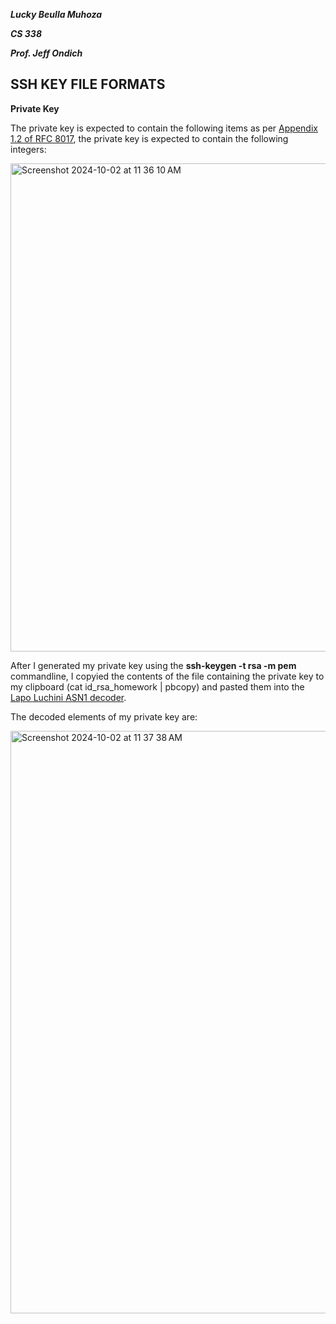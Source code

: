 ***Lucky Beulla Muhoza***

***CS 338***

***Prof. Jeff Ondich***

## SSH KEY FILE FORMATS ##
**Private Key** 

The private key is expected to contain the following items as per [Appendix 1.2 of RFC 8017](https://datatracker.ietf.org/doc/html/rfc8017#appendix-A.1.2), the private key is expected to contain the following integers: 

<img width="781" alt="Screenshot 2024-10-02 at 11 36 10 AM" src="https://github.com/user-attachments/assets/8aa13e81-ab67-471e-89a1-7a3484a8e8cd">

After I generated my private key using the **ssh-keygen -t rsa -m pem** commandline, I copyied the contents of the file containing the private key to my clipboard (cat id_rsa_homework | pbcopy) and pasted them into the [Lapo Luchini ASN1 decoder](https://lapo.it/asn1js/). 

The decoded elements of my private key are: 

<img width="932" alt="Screenshot 2024-10-02 at 11 37 38 AM" src="https://github.com/user-attachments/assets/a27ff689-ff63-458c-8fd9-985a98f124aa">
